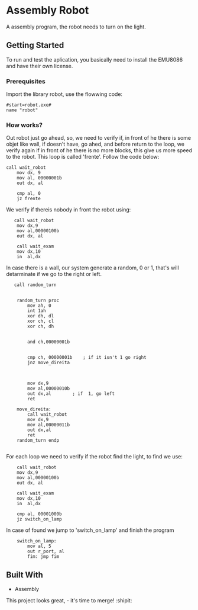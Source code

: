 # Assembly Robot

A assembly program, the robot needs to turn on the light.

## Getting Started

To run and test the aplication, you basically need to install the EMU8086 and have their own license.

### Prerequisites

Import the library robot, use the flowwing code:

```
#start=robot.exe#
name "robot"     

```

### How works?

Out robot just go ahead, so, we need to verify if, in front of he there is some objet like wall, if doesn't have, go ahed, and before return to the loop, we verify again if in front of he there is no more blocks, this give us more speed to the robot. This loop is called 'frente'. Follow the code below: 

```
call wait_robot
    mov dx, 9
    mov al, 00000001b
    out dx, al  
        
    cmp al, 0     
    jz frente
```

We verify if thereis nobody in front the robot using:

```
   call wait_robot      
    mov dx,9
    mov al,00000100b 
    out dx, al
    
    call wait_exam
    mov dx,10
    in  al,dx  
```

In case there is a wall, our system generate a random, 0 or 1, that's will detarminate if we go to the right or left.


```
   call random_turn
   
   
    random_turn proc
        mov ah, 0
        int 1ah
        xor dh, dl
        xor ch, cl
        xor ch, dh 
        
        
        and ch,00000001b         
        
        
        cmp ch, 00000001b    ; if it isn't 1 go right
        jnz move_direita
        
  

        mov dx,9
        mov al,00000010b
        out dx,al        ; if  1, go left
        ret             
                      
    move_direita: 
        call wait_robot
        mov dx,9
        mov al,00000011b
        out dx,al 
        ret
    random_turn endp  
   
```
For each loop we need to verify if the robot find the light, to find we use:


```
    call wait_robot
    mov dx,9
    mov al,00000100b 
    out dx, al
    
    call wait_exam
    mov dx,10
    in  al,dx 
    
    cmp al, 00001000b     
    jz switch_on_lamp
```

In case of found we jump to 'switch_on_lamp' and finish the program

```
    switch_on_lamp: 
        mov al, 5
        out r_port, al
        fim: jmp fim
```

## Built With

* Assembly


This project looks great, - it's time to merge! :shipit:

